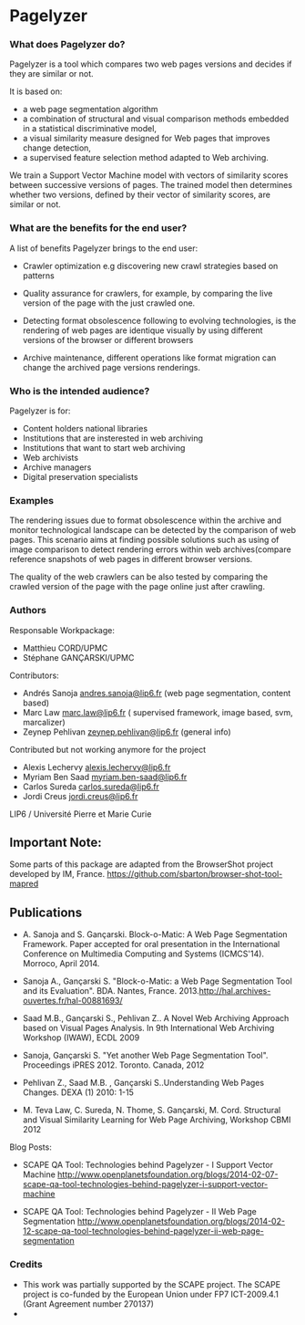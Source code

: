 Pagelyzer 
====================================================================

### What does Pagelyzer do?

Pagelyzer is a tool which compares two web pages versions and decides if they are similar or not.

It is based on:
* a web page segmentation algorithm
* a combination of structural and visual comparison methods embedded in a statistical discriminative model,
* a visual similarity measure designed for Web pages that improves change detection,
* a supervised feature selection method adapted to Web archiving.

We train a Support Vector Machine model with vectors of similarity scores between successive versions of pages. The trained model then determines whether two versions, defined by their vector of similarity scores, are similar or not.

### What are the benefits for the end user?

A list of benefits Pagelyzer brings to the end user:

* Crawler optimization e.g discovering new crawl strategies based on patterns

* Quality assurance for crawlers, for example, by comparing the live version of the page with the just crawled one.

* Detecting format obsolescence following to evolving technologies, is the rendering of web pages are identique visually by using different versions of the browser or different browsers

* Archive maintenance, different operations like format migration can change the archived page versions renderings.

### Who is the intended audience?

Pagelyzer is for:

* Content holders national libraries
* Institutions that are insterested in web archiving
* Institutions that want to start web archiving
* Web archivists
* Archive managers
* Digital preservation specialists


### Examples
The rendering issues due to format obsolescence within the archive and monitor technological
landscape can be detected by the comparison of web pages. This scenario aims at finding possible 
solutions such as using of image comparison to detect rendering errors within web archives(compare 
reference snapshots of web pages in different browser versions.


The quality of the web crawlers can be also tested by comparing the crawled version of the page with the page online just after crawling. 

### Authors

Responsable Workpackage:

* Matthieu CORD/UPMC
* Stéphane GANÇARSKI/UPMC

Contributors:

* Andrés Sanoja <andres.sanoja@lip6.fr> (web page segmentation, content based)
* Marc Law <marc.law@lip6.fr> ( supervised framework, image based, svm, marcalizer)
* Zeynep Pehlivan <zeynep.pehlivan@lip6.fr> (general info)

Contributed but not working anymore for the project
* Alexis Lechervy <alexis.lechervy@lip6.fr> 
* Myriam Ben Saad <myriam.ben-saad@lip6.fr>
* Carlos Sureda <carlos.sureda@lip6.fr>
* Jordi Creus <jordi.creus@lip6.fr>

LIP6 / Université Pierre et Marie Curie


Important Note:
----------------
Some parts of this package are adapted from the BrowserShot project developed by IM, France. https://github.com/sbarton/browser-shot-tool-mapred


Publications
-----------

* A. Sanoja and S. Gançarski. Block-o-Matic: A Web Page Segmentation Framework. Paper accepted for oral presentation in the International Conference on Multimedia Computing and Systems (ICMCS'14). Morroco, April 2014.

* Sanoja A., Gançarski S. "Block-o-Matic: a Web Page Segmentation Tool and its Evaluation". BDA. Nantes, France. 2013.http://hal.archives-ouvertes.fr/hal-00881693/

* Saad M.B., Gançarski S., Pehlivan Z.. A Novel Web Archiving Approach based on Visual Pages Analysis. In 9th International Web Archiving Workshop (IWAW), ECDL 2009

* Sanoja, Gançarski S. "Yet another Web Page Segmentation Tool". Proceedings iPRES 2012. Toronto. Canada, 2012

* Pehlivan Z., Saad M.B. , Gançarski S..Understanding Web Pages Changes. DEXA (1) 2010: 1-15

* M. Teva Law, C. Sureda, N. Thome, S. Gançarski, M. Cord. Structural and Visual Similarity Learning for Web Page Archiving, Workshop CBMI 2012

Blog Posts:

* SCAPE QA Tool: Technologies behind Pagelyzer - I Support Vector Machine
http://www.openplanetsfoundation.org/blogs/2014-02-07-scape-qa-tool-technologies-behind-pagelyzer-i-support-vector-machine

* SCAPE QA Tool: Technologies behind Pagelyzer - II Web Page Segmentation
http://www.openplanetsfoundation.org/blogs/2014-02-12-scape-qa-tool-technologies-behind-pagelyzer-ii-web-page-segmentation


### Credits
* This work was partially supported by the SCAPE project. The SCAPE project is co-funded by the European Union under FP7 ICT-2009.4.1 (Grant Agreement number 270137)
* 
